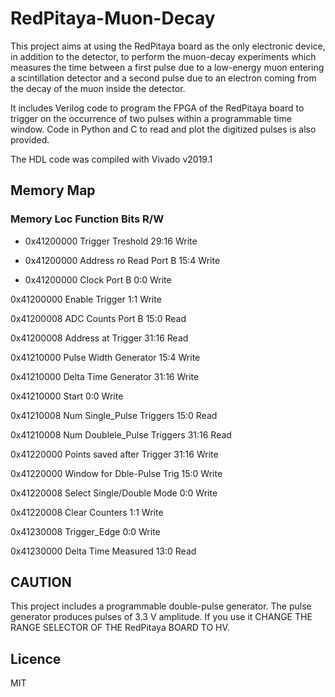 # RedPitaya-Muon-Decay
This project aims at using the RedPitaya board as the only electronic device, in addition to the detector, to perform the muon-decay experiments which  measures the time between a first pulse due to a low-energy muon entering a scintillation detector and a second pulse due to an electron coming from the decay of the muon inside the detector.


It includes Verilog code to program the FPGA of the RedPitaya board to trigger on the occurrence of two pulses within a programmable time window. Code in Python and C to read and plot the digitized pulses is also provided. 


The HDL code was compiled with Vivado v2019.1

## Memory Map

### Memory Loc  Function					Bits	R/W

- 0x41200000  Trigger Treshold 			29:16 	Write

- 0x41200000  Address ro Read Port B 		15:4 	Write

- 0x41200000  Clock Port B 				 0:0 	Write

0x41200000  Enable Trigger				 1:1 	Write

0x41200008  ADC Counts Port B 			15:0 	Read

0x41200008  Address at Trigger 			31:16 	Read


0x41210000  Pulse Width Generator 		15:4 	Write

0x41210000  Delta Time Generator 		31:16 	Write

0x41210000  Start 						 0:0 	Write

0x41210008  Num Single_Pulse Triggers 	15:0 	Read 

0x41210008  Num Doublele_Pulse Triggers 31:16 	Read

0x41220000  Points saved after Trigger 	31:16 	Write

0x41220000  Window for Dble-Pulse Trig 	15:0 	Write

0x41220008  Select Single/Double Mode	 0:0 	Write

0x41220008  Clear Counters			 	 1:1 	Write




0x41230008  Trigger_Edge 				 0:0 	Write

0x41230000  Delta Time Measured 		13:0 	Read


## CAUTION
This project includes a programmable double-pulse generator. 
The pulse generator produces pulses of 3.3 V amplitude. If you use it CHANGE THE RANGE SELECTOR OF THE RedPitaya BOARD TO HV.


## Licence
MIT
